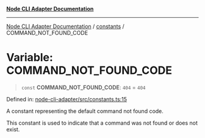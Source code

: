 [**Node CLI Adapter Documentation**](../../README.md)

***

[Node CLI Adapter Documentation](../../README.md) / [constants](../README.md) / COMMAND\_NOT\_FOUND\_CODE

# Variable: COMMAND\_NOT\_FOUND\_CODE

> `const` **COMMAND\_NOT\_FOUND\_CODE**: `404` = `404`

Defined in: [node-cli-adapter/src/constants.ts:15](https://github.com/stonemjs/node-cli-adapter/blob/942602ba5f120245f6f1f4ea802cbd5e86b9d774/src/constants.ts#L15)

A constant representing the default command not found code.

This constant is used to indicate that a command was not found or does not exist.
